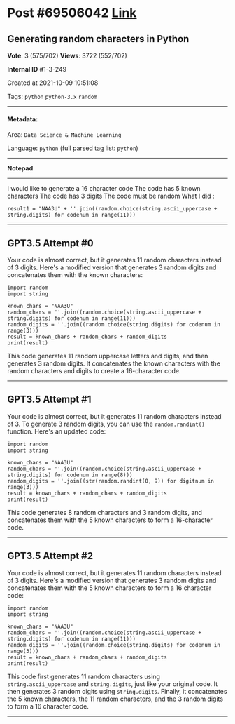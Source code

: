 
# Post \#69506042 [Link](https://stackoverflow.com/questions/69506042/)

## Generating random characters in Python

**Vote**: 3 (575/702) **Views**: 3722 (552/702) 

**Internal ID** \#1-3-249

Created at 2021-10-09 10:51:08

Tags: `python` `python-3.x` `random`

----------

#### Metadata:

Area: `Data Science & Machine Learning`

Language: `python` (full parsed tag list: `python`)

----------

**Notepad**


----------

I would like to generate a 16 character code
The code has 5 known characters
The code has 3 digits
The code must be random
What I did :
```
result1 = "NAA3U" + ''.join((random.choice(string.ascii_uppercase + string.digits) for codenum in range(11)))
```



----------
        
## GPT3.5 Attempt \#0

Your code is almost correct, but it generates 11 random characters instead of 3 digits. Here's a modified version that generates 3 random digits and concatenates them with the known characters:

```
import random
import string

known_chars = "NAA3U"
random_chars = ''.join((random.choice(string.ascii_uppercase + string.digits) for codenum in range(11)))
random_digits = ''.join((random.choice(string.digits) for codenum in range(3)))
result = known_chars + random_chars + random_digits
print(result)
```

This code generates 11 random uppercase letters and digits, and then generates 3 random digits. It concatenates the known characters with the random characters and digits to create a 16-character code.

--------

## GPT3.5 Attempt \#1

Your code is almost correct, but it generates 11 random characters instead of 3. To generate 3 random digits, you can use the `random.randint()` function. Here's an updated code:

```
import random
import string

known_chars = "NAA3U"
random_chars = ''.join((random.choice(string.ascii_uppercase + string.digits) for codenum in range(8)))
random_digits = ''.join((str(random.randint(0, 9)) for digitnum in range(3)))
result = known_chars + random_chars + random_digits
print(result)
```

This code generates 8 random characters and 3 random digits, and concatenates them with the 5 known characters to form a 16-character code.

--------

## GPT3.5 Attempt \#2

Your code is almost correct, but it generates 11 random characters instead of 3 digits. Here's a modified version that generates 3 random digits and concatenates them with the 5 known characters to form a 16 character code:

```
import random
import string

known_chars = "NAA3U"
random_chars = ''.join((random.choice(string.ascii_uppercase + string.digits) for codenum in range(11)))
random_digits = ''.join((random.choice(string.digits) for codenum in range(3)))
result = known_chars + random_chars + random_digits
print(result)
```

This code first generates 11 random characters using `string.ascii_uppercase` and `string.digits`, just like your original code. It then generates 3 random digits using `string.digits`. Finally, it concatenates the 5 known characters, the 11 random characters, and the 3 random digits to form a 16 character code.

--------
